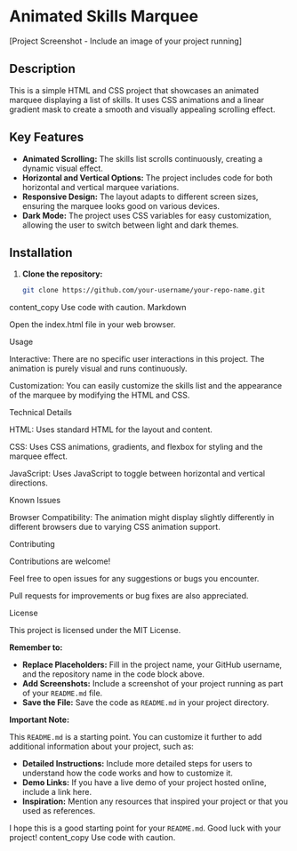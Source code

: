 

# Animated Skills Marquee

[Project Screenshot -  Include an image of your project running]

## Description

This is a simple HTML and CSS project that showcases an animated marquee displaying a list of skills. It uses CSS animations and a linear gradient mask to create a smooth and visually appealing scrolling effect.

## Key Features

* **Animated Scrolling:**  The skills list scrolls continuously, creating a dynamic visual effect.
* **Horizontal and Vertical Options:** The project includes code for both horizontal and vertical marquee variations.
* **Responsive Design:** The layout adapts to different screen sizes, ensuring the marquee looks good on various devices.
* **Dark Mode:** The project uses CSS variables for easy customization, allowing the user to switch between light and dark themes.

## Installation

1. **Clone the repository:**
   ```bash
   git clone https://github.com/your-username/your-repo-name.git
content_copy
Use code with caution.
Markdown

Open the index.html file in your web browser.

Usage

Interactive: There are no specific user interactions in this project. The animation is purely visual and runs continuously.

Customization: You can easily customize the skills list and the appearance of the marquee by modifying the HTML and CSS.

Technical Details

HTML: Uses standard HTML for the layout and content.

CSS: Uses CSS animations, gradients, and flexbox for styling and the marquee effect.

JavaScript: Uses JavaScript to toggle between horizontal and vertical directions.

Known Issues

Browser Compatibility: The animation might display slightly differently in different browsers due to varying CSS animation support.

Contributing

Contributions are welcome!

Feel free to open issues for any suggestions or bugs you encounter.

Pull requests for improvements or bug fixes are also appreciated.

License

This project is licensed under the MIT License.

**Remember to:**

* **Replace Placeholders:** Fill in the project name, your GitHub username, and the repository name in the code block above.
* **Add Screenshots:**  Include a screenshot of your project running as part of your `README.md` file. 
* **Save the File:**  Save the code as `README.md` in your project directory.

**Important Note:**

This `README.md` is a starting point.  You can customize it further to add additional information about your project, such as:

* **Detailed Instructions:** Include more detailed steps for users to understand how the code works and how to customize it. 
* **Demo Links:** If you have a live demo of your project hosted online, include a link here.
* **Inspiration:** Mention any resources that inspired your project or that you used as references. 

I hope this is a good starting point for your `README.md`.  Good luck with your project!
content_copy
Use code with caution.
